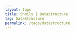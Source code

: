 ```yaml
---
layout: tags
title: Shmily | DataStructure
tag: DataStructure
permalink: /tags/datastructure
---
```

